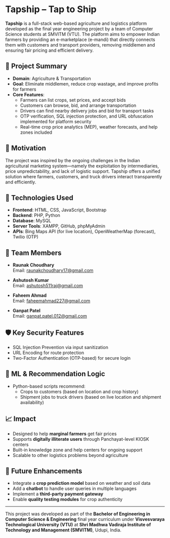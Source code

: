 # Tapship – Tap to Ship

**Tapship** is a full-stack web-based agriculture and logistics platform developed as the final year engineering project by a team of Computer Science students at SMVITM (VTU). The platform aims to empower Indian farmers by providing an e-marketplace (e-mandi) that directly connects them with customers and transport providers, removing middlemen and ensuring fair pricing and efficient delivery.

## 🌾 Project Summary

- **Domain**: Agriculture & Transportation
- **Goal**: Eliminate middlemen, reduce crop wastage, and improve profits for farmers
- **Core Features**:
  - Farmers can list crops, set prices, and accept bids
  - Customers can browse, bid, and arrange transportation
  - Drivers can find nearby delivery jobs and bid for transport tasks
  - OTP verification, SQL injection protection, and URL obfuscation implemented for platform security
  - Real-time crop price analytics (MEP), weather forecasts, and help zones included

## 🧠 Motivation

The project was inspired by the ongoing challenges in the Indian agricultural marketing system—namely the exploitation by intermediaries, price unpredictability, and lack of logistic support. Tapship offers a unified solution where farmers, customers, and truck drivers interact transparently and efficiently.

## 🔧 Technologies Used

- **Frontend**: HTML, CSS, JavaScript, Bootstrap
- **Backend**: PHP, Python
- **Database**: MySQL
- **Server Tools**: XAMPP, GitHub, phpMyAdmin
- **APIs**: Bing Maps API (for live location), OpenWeatherMap (forecast), Twilio (OTP)

## 👥 Team Members

- **Raunak Choudhary**  
  Email: [raunakchoudhary17@gmail.com](mailto:raunakchoudhary17@gmail.com)

- **Ashutosh Kumar**  
  Email: [ashutosh511raj@gmail.com](mailto:ashutosh511raj@gmail.com)

- **Faheem Ahmad**  
  Email: [faheemahmad227@gmail.com](mailto:faheemahmad227@gmail.com)

- **Ganpat Patel**  
  Email: [ganpat.patel.012@gmail.com](mailto:ganpat.patel.012@gmail.com)

## 🛡️ Key Security Features

- SQL Injection Prevention via input sanitization
- URL Encoding for route protection
- Two-Factor Authentication (OTP-based) for secure login

## 🤖 ML & Recommendation Logic

- Python-based scripts recommend:
  - Crops to customers (based on location and crop history)
  - Shipment jobs to truck drivers (based on live location and shipment availability)

## 📈 Impact

- Designed to help **marginal farmers** get fair prices
- Supports **digitally illiterate users** through Panchayat-level KIOSK centers
- Built-in knowledge zone and help centers for ongoing support
- Scalable to other logistics problems beyond agriculture

## 🚀 Future Enhancements

- Integrate a **crop prediction model** based on weather and soil data
- Add a **chatbot** to handle user queries in multiple languages
- Implement a **third-party payment gateway**
- Enable **quality testing modules** for crop authenticity

---

This project was developed as part of the **Bachelor of Engineering in Computer Science & Engineering** final year curriculum under **Visvesvaraya Technological University (VTU)** at **Shri Madhwa Vadiraja Institute of Technology and Management (SMVITM)**, Udupi, India.